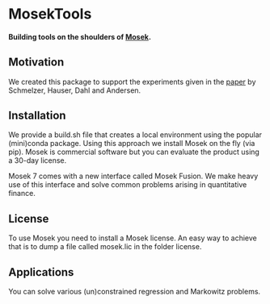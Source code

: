 # MosekTools
#### Building tools on the shoulders of [Mosek](http://www.mosek.com).


## Motivation

We created this package to support the experiments given in the [paper](http://arxiv.org/abs/1310.3397) 
by Schmelzer, Hauser, Dahl and Andersen. 


## Installation

We provide a build.sh file that creates a local environment using the popular (mini)conda package. 
Using this approach we install Mosek on the fly (via pip).
Mosek is commercial software but you can evaluate the product using a 30-day license.

Mosek 7 comes with a new interface called Mosek Fusion. We make heavy use of this interface and solve common problems
arising in quantitative finance.

## License

To use Mosek you need to install a Mosek license. An easy way to achieve that is to dump a file called mosek.lic in the folder license.

## Applications

You can solve various (un)constrained regression and Markowitz problems.








